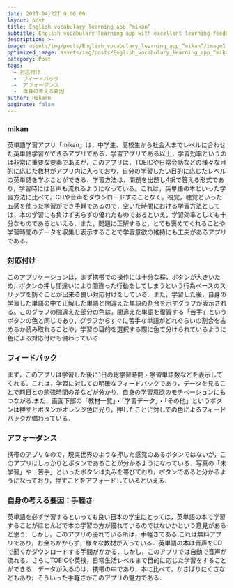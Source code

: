 ```yaml
---
date: 2021-04-22T 9:00:00
layout: post
title: English vocabulary learning app “mikan”
subtitle: English vocabulary learning app with excellent learning feedback
description: >-
image: assets/img/posts/English_vocabulary_learning_app_“mikan”/image1.jpg
optimized_image: assets/img/posts/English_vocabulary_learning_app_“mikan”/image1_resized_thumbnail.jpg
category: Post
tags: 
  - 対応付け
  -  フィードバック
  -  アフォーダンス
  -  自身の考える要因
author: Hikaru
paginate: false
---
```


### mikan
英単語学習アプリ「mikan」は，中学生、高校生から社会人までレベルに合わせた英単語学習ができるアプリである．学習アプリである以上，学習効率というのは非常に重要な要素であるが，このアプリは，TOEICや日常会話などの様々な目的に応じた教材がアプリ内に入っており，自分の学習したい目的に応じたレベルの英単語を学ぶことができる．学習方法は，問題を出題し4択で答える形式であり，学習時には音声も流れるようになっている。これは，英単語の本といった学習方法に比べて，CDや音声をダウンロードすることなく，視覚，聴覚といった五感を使った学習ができ手軽であるので，空いた時間における学習方法としては，本の学習にも負けず劣らずの優れたものであるといえ，学習効率としても十分なものであるといえる．また，問題に正解すると，とても褒めてくれることや学習時間のデータを収集し表示することで学習意欲の維持にも工夫があるアプリである．

### 対応付け
このアプリケーションは，まず携帯での操作には十分な程，ボタンが大きいため，ボタンの押し間違いにより間違った行動をしてしまうという行為ベースのスリップを防ぐことが出来る良い対応付けをしている．また，学習した後，自身の学習した単語の中で正解した単語と間違えた単語の割合を示すグラフが表示される。このグラフの間違えた部分の色は，間違えた単語を復習する「苦手」というボタンの色と同じであり，グラフからすぐに苦手な単語がどれぐらいの割合を占めるか読み取れることや，学習の目的を選択する際に色で分けられているように色による対応付けも備わっている．

### フィードバック
まず，このアプリは学習した後に1日の総学習時間・学習単語数などを表示してくれる．これは，学習に対しての明確なフィードバックであり，データを見ることで前日との勉強時間の差などが分かり，自身の学習意欲のモチベーションにもつながる.また，画面下部の「教材一覧」・「学習データ」・「その他」というボタンは押すとボタンがオレンジ色に光り，押したことに対しての色によるフィードバックが備わっている．

### アフォーダンス
 携帯のアプリなので，現実世界のような押した感覚のあるボタンではないが，このアプリはしっかりとボタンであることが分かるようになっている．写真の「未学習」や「苦手」といったボタンは丸みを帯びており，ボタンであると分かるようになっており，押すことをアフォードしているといえる．

### 自身の考える要因：手軽さ
 英単語を必ず学習するといっても良い日本の学生にとっては，英単語の本で学習することがほとんどで本の学習の方が優れているのではないかという意見があると思う．しかし，このアプリの優れている所は，手軽さである.これは無料アプリであり，お金もかからず，様々な教材が入っている．英単語の本は音声をCDで聞くかダウンロードする手間がかかる．しかし，このアプリでは自動で音声が流れる．さらにTOEICや英検，日常生活レベルまで目的に応じた学習をすることができる．データが入るのは，携帯の中であり，本に比べて，かさばりにくさなどもあり，そういった手軽さがこのアプリの魅力である．
